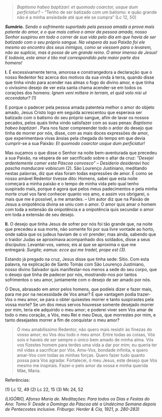 > *Baptismo habeo baptizari: et quomodo coarctor, usque dum perficiatur?* – “Tenho de ser batizado com um batismo: e quão grande não é a minha ansiedade até que ele se cumpra” (Lc 12, 50)

***Sumário.** Sendo o sofrimento suportado pela pessoa amada a prova mais patente do amor, e o que mais cativa o amor da pessoa amada, nosso Senhor suspirou em todo o correr de sua vida pelo dia em que havia de ser batizado com o seu próprio sangue. Na véspera da sua Paixão foi ele mesmo ao encontro dos seus inimigos, como se viessem para o levarem, não ao suplício, mas à posse de um grande reino. Ó amor imenso de Jesus! E todavia, este amor é tão mal correspondido pela maior parte dos homens!*

**I.** É excessivamente terna, amorosa e constrangedora a declaração que o nosso Redentor fez acerca dos motivos da sua vinda à terra, quando disse que tinha vindo para acender nas almas o fogo do divino amor, e que tinha o vivíssimo desejo de ver esta santa chama acender-se em todos os corações dos homens: *Ignem veni mittere in terram, et quid volo nisi ut accendatur?* (1)

E porque o padecer pela pessoa amada patenteia melhor o amor do objeto amado, Jesus Cristo logo em seguida acrescentou que esperava ser batizado com o batismo do seu próprio sangue, afim de lavar os nossos pecados, pelos quais tinha vindo satisfazer com as suas penas: *Baptismo habeo baptizari* . Para nos fazer compreender todo o ardor do desejo que tinha de morrer por nós, disse, com as mais doces expressões de amor, que experimentava vivas ânsias pela chegada do tempo em que devia cumprir-se a sua Paixão: *Et quomodo coarctor usque dum perficiatur!*

Mas ouçamos o que disse o Senhor na noite bem-aventurada que precedeu a sua Paixão, na véspera de ser sacrificado sobre o altar da cruz: *“Desejei ardentemente comer esta Páscoa convosco” – Desiderio desideravi hoc pascha manducare vobiscum* (2). São Lourenço Justiniano, meditando nestas palavras, diz que elas foram todas expressões de amor. É como se nosso amável Redentor tivesse dito: Homens, sabei que esta noite começará a minha paixão e o tempo de minha vida pelo qual tenho suspirado mais, porque é agora que pelos meus padecimentos e pela minha morte cruel vos farei conhecer quanto vos amo, e assim vos obrigarei, o mais que me é possível, a me amardes. – Um autor diz que na Paixão de Jesus a onipotência divina se uniu com o amor. O amor quis amar o homem com toda a extensão da onipotência e a onipotência quis secundar o amor em toda a extensão de seu desejo.

**II.** O desejo que tinha Jesus de sofrer por nós foi tão grande que, na noite que precedeu a sua morte, não somente foi por sua livre vontade ao horto, onde sabia que os judeus haviam de o vir prender; mas ainda, sabendo que o traidor Judas se aproximava acompanhado dos soldados, disse a seus discípulos: Levantai-vos, vamos; eis aí que se aproxima o que me entregará: *Surgite; eamus: ecce qui me tradet, prope est (3).*

Estando já pregado na cruz, Jesus disse que tinha sede: Sitio. Com esta palavra, na explicação de Santo Tomás com São Lourenço Justiniano, nosso divino Salvador quis manifestar-nos menos a sede do seu corpo, que o desejo que tinha de padecer por nós, mostrando-nos por tantos sofrimentos o seu amor, juntamente com o desejo de ser amado por nós.

Ó Deus, abrasado em amor pelos homens, que podíeis dizer e fazer mais, para me por na necessidade de Vos amar? E que vantagem podia trazer-Vos o meu amor, se para o obter quisestes morrer e tanto suspirastes pela vossa morte? Se um dos meus servos houvesse somente desejado morrer por mim, teria ele adquirido o meu amor; e poderei viver sem Vos amar de todo o meu coração, a Vós, meu Rei e meu Deus, que morrestes por mim, e tanto desejastes morrer a fim de conquistar o meu amor?

> Ó meu amabilíssimo Redentor, não quero mais resistir às finezas do vosso amor; eu Vos dou todo o meu amor. Entre todas as coisas, Vós sois e haveis de ser sempre o único bem amado de minha alma. Vós vos fizestes homem para terdes uma vida a dar por mim; eu queria ter mil vidas a sacrificar por Vós. Amo-Vos, bondade infinita, e quero amar-Vos com todas as minhas forças. Quero fazer tudo quanto possa para Vos agradar. Fortalecei, ó meu Jesus, este desejo que Vós mesmo me inspirais. Fazei-o pelo amor da vossa e minha querida Mãe, Maria.

Referências:

\(1\) Lc 12, 49 (2) Lc 22, 15 (3) Mc 24, 52

*(LIGÓRIO, Afonso Maria de. Meditações: Para todos os Dias e Festas do Ano: Tomo II: Desde o Domingo da Páscoa até a Undécima Semana depois de Pentecostes inclusive. Friburgo: Herder & Cia, 1921, p. 280-283)*
